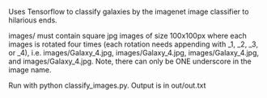 Uses Tensorflow to classify galaxies by the imagenet image classifier to hilarious ends.

images/ must contain square jpg images of size 100x100px where each images is rotated four times (each rotation needs appending with _1, _2, _3, or _4), i.e. images/Galaxy_4.jpg, images/Galaxy_4.jpg, images/Galaxy_4.jpg, and images/Galaxy_4.jpg. Note, there can only be ONE underscore in the image name.

Run with python classify_images.py. Output is in out/out.txt

